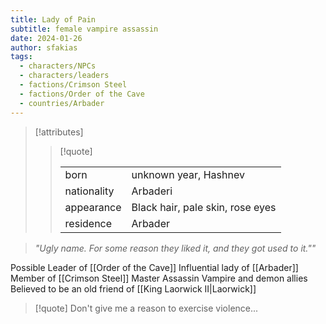 ```yaml
---
title: Lady of Pain
subtitle: female vampire assassin
date: 2024-01-26
author: sfakias
tags:
  - characters/NPCs
  - characters/leaders
  - factions/Crimson Steel
  - factions/Order of the Cave
  - countries/Arbader
---
```

> [!attributes]
> 
> > [!quote]
> >
> > | | |
> > | --- | --- |
> > | born | unknown year, Hashnev |
> > | nationality | Arbaderi |
> > | appearance | Black hair, pale skin, rose eyes |
> > | residence | Arbader |

> _"Ugly name. For some reason they liked it, and they got used to it.""_

Possible Leader of [[Order of the Cave]]
Influential lady of [[Arbader]]
Member of [[Crimson Steel]]
Master Assassin
Vampire and demon allies
Believed to be an old friend of [[King Laorwick II|Laorwick]]

> [!quote] 
> Don't give me a reason to exercise violence...